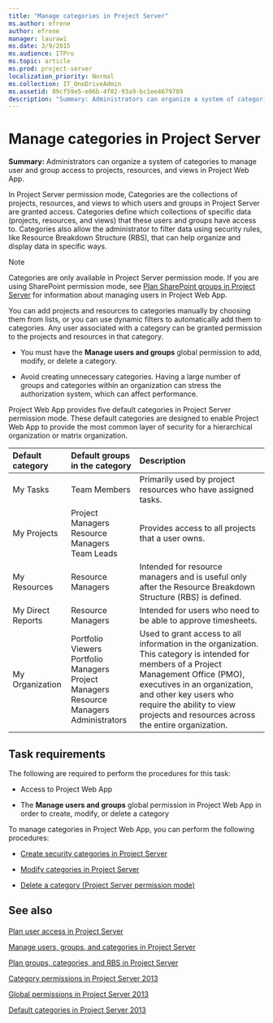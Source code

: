 ```yaml
---
title: "Manage categories in Project Server"
ms.author: efrene
author: efrene
manager: laurawi
ms.date: 3/9/2015
ms.audience: ITPro
ms.topic: article
ms.prod: project-server
localization_priority: Normal
ms.collection: IT_OneDriveAdmin
ms.assetid: 89cf59e5-e06b-4f02-93a9-bc1ee4679789
description: "Summary: Administrators can organize a system of categories to manage user and group access to projects, resources, and views in Project Web App."
---
```


# Manage categories in Project Server
 
 **Summary:** Administrators can organize a system of categories to manage user and group access to projects, resources, and views in Project Web App.
  
In Project Server permission mode, Categories are the collections of projects, resources, and views to which users and groups in Project Server are granted access. Categories define which collections of specific data (projects, resources, and views) that these users and groups have access to. Categories also allow the administrator to filter data using security rules, like Resource Breakdown Structure (RBS), that can help organize and display data in specific ways.
  
> [!NOTE]
> Categories are only available in Project Server permission mode. If you are using SharePoint permission mode, see [Plan SharePoint groups in Project Server](plan-sharepoint-groups-in-project-server.md) for information about managing users in Project Web App.
  
You can add projects and resources to categories manually by choosing them from lists, or you can use dynamic filters to automatically add them to categories. Any user associated with a category can be granted permission to the projects and resources in that category.
  
- You must have the **Manage users and groups** global permission to add, modify, or delete a category.
    
- Avoid creating unnecessary categories. Having a large number of groups and categories within an organization can stress the authorization system, which can affect performance.
    
Project Web App provides five default categories in Project Server permission mode. These default categories are designed to enable Project Web App to provide the most common layer of security for a hierarchical organization or matrix organization. 
  
|**Default category**|**Default groups in the category**|**Description**|
|:-----|:-----|:-----|
|My Tasks  <br/> |Team Members  <br/> |Primarily used by project resources who have assigned tasks.  <br/> |
|My Projects  <br/> |Project Managers  <br/> Resource Managers  <br/> Team Leads  <br/> |Provides access to all projects that a user owns.  <br/> |
|My Resources  <br/> |Resource Managers  <br/> |Intended for resource managers and is useful only after the Resource Breakdown Structure (RBS) is defined.  <br/> |
|My Direct Reports  <br/> |Resource Managers  <br/> |Intended for users who need to be able to approve timesheets.  <br/> |
|My Organization  <br/> |Portfolio Viewers  <br/> Portfolio Managers  <br/> Project Managers  <br/> Resource Managers  <br/> Administrators  <br/> |Used to grant access to all information in the organization. This category is intended for members of a Project Management Office (PMO), executives in an organization, and other key users who require the ability to view projects and resources across the entire organization.  <br/> |
   
## Task requirements

The following are required to perform the procedures for this task:
  
- Access to Project Web App
    
- The **Manage users and groups** global permission in Project Web App in order to create, modify, or delete a category
    
To manage categories in Project Web App, you can perform the following procedures:
  
- [Create security categories in Project Server](create-security-categories-in-project-server.md)
    
- [Modify categories in Project Server](modify-categories-in-project-server.md)
    
- [Delete a category (Project Server permission mode)](delete-a-category-project-server-permission-mode.md)
    
## See also

#### 

[Plan user access in Project Server](plan-user-access-in-project-server.md)
  
[Manage users, groups, and categories in Project Server](manage-users-groups-and-categories-in-project-server-2013.md)
  
[Plan groups, categories, and RBS in Project Server](plan-groups-categories-and-rbs-in-project-server.md)
  
[Category permissions in Project Server 2013](category-permissions-in-project-server-2013.md)
  
[Global permissions in Project Server 2013](global-permissions-in-project-server-2013.md)
  
[Default categories in Project Server 2013](default-categories-in-project-server-2013.md)

